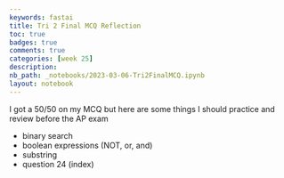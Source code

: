 ```yaml
---
keywords: fastai
title: Tri 2 Final MCQ Reflection
toc: true 
badges: true
comments: true 
categories: [week 25]
description: 
nb_path: _notebooks/2023-03-06-Tri2FinalMCQ.ipynb
layout: notebook
---
```


<!--
#################################################
### THIS FILE WAS AUTOGENERATED! DO NOT EDIT! ###
#################################################
# file to edit: _notebooks/2023-03-06-Tri2FinalMCQ.ipynb
-->

<div class="container" id="notebook-container">
        
<div class="cell border-box-sizing text_cell rendered"><div class="inner_cell">
<div class="text_cell_render border-box-sizing rendered_html">
<p>I got a 50/50 on my MCQ but here are some things I should practice and review before the AP exam</p>

</div>
</div>
</div>
<div class="cell border-box-sizing text_cell rendered"><div class="inner_cell">
<div class="text_cell_render border-box-sizing rendered_html">
<ul>
<li>binary search</li>
<li>boolean expressions (NOT, or, and)</li>
<li>substring</li>
<li>question 24 (index)</li>
</ul>

</div>
</div>
</div>
</div>
 


